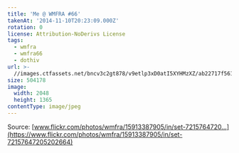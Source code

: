 ```yaml
---
title: 'Me @ WMFRA #66'
takenAt: '2014-11-10T20:23:09.000Z'
rotation: 0
license: Attribution-NoDerivs License
tags:
  - wmfra
  - wmfra66
  - dothiv
url: >-
  //images.ctfassets.net/bncv3c2gt878/v9etlp3xD0atI5XYHMzXZ/ab22717f5615896bbfaecb1c7484a92e/me--wmfra-66_15304647273_o
size: 504178
image:
  width: 2048
  height: 1365
contentType: image/jpeg
---
```


Source: [www.flickr.com/photos/wmfra/15913387905/in/set-7215764720...](https://www.flickr.com/photos/wmfra/15913387905/in/set-72157647205202664)
